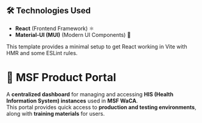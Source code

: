 ## 🛠️ Technologies Used

- **React** (Frontend Framework) ⚛️  
- **Material-UI (MUI)** (Modern UI Components) 🎨  

This template provides a minimal setup to get React working in Vite with HMR and some ESLint rules.

# 🏥 MSF Product Portal

A **centralized dashboard** for managing and accessing **HIS (Health Information System) instances** used in **MSF WaCA**.  
This portal provides quick access to **production and testing environments**, along with **training materials** for users.
